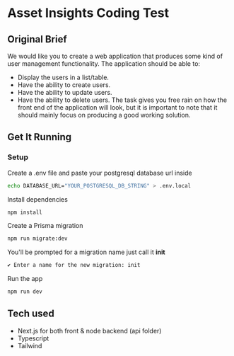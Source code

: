 # Asset Insights Coding Test

## Original Brief

We would like you to create a web application that produces some kind of user management functionality. The application should be able to:

- Display the users in a list/table.
- Have the ability to create users.
- Have the ability to update users.
- Have the ability to delete users. The task gives you free rain on how the front end of the application will look, but it is important to note that it should mainly focus on producing a good working solution.

## Get It Running

### Setup

Create a .env file and paste your postgresql database url inside

```bash
echo DATABASE_URL="YOUR_POSTGRESQL_DB_STRING" > .env.local
```

Install dependencies

```bash
npm install
```

Create a Prisma migration

```bash
npm run migrate:dev
```

You'll be prompted for a migration name just call it **init**

```bash
✔ Enter a name for the new migration: init
```

Run the app

```bash
npm run dev
```

## Tech used

- Next.js for both front & node backend (api folder)
- Typescript
- Tailwind
